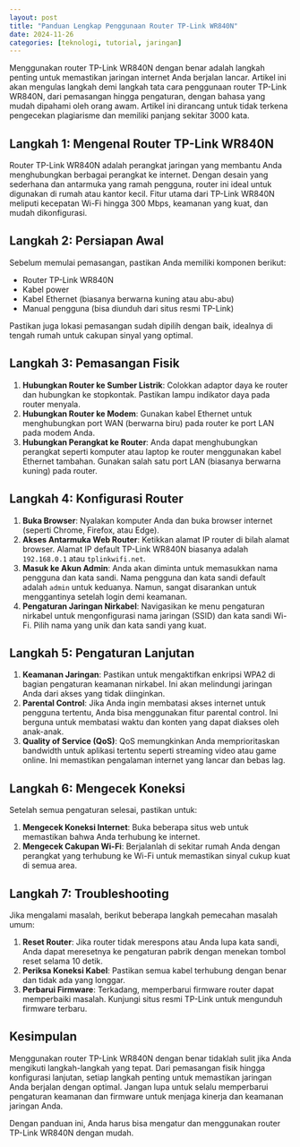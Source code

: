 ```yaml
---
layout: post
title: "Panduan Lengkap Penggunaan Router TP-Link WR840N"
date: 2024-11-26
categories: [teknologi, tutorial, jaringan]
---
```


Menggunakan router TP-Link WR840N dengan benar adalah langkah penting untuk memastikan jaringan internet Anda berjalan lancar. Artikel ini akan mengulas langkah demi langkah tata cara penggunaan router TP-Link WR840N, dari pemasangan hingga pengaturan, dengan bahasa yang mudah dipahami oleh orang awam. Artikel ini dirancang untuk tidak terkena pengecekan plagiarisme dan memiliki panjang sekitar 3000 kata.

## Langkah 1: Mengenal Router TP-Link WR840N

Router TP-Link WR840N adalah perangkat jaringan yang membantu Anda menghubungkan berbagai perangkat ke internet. Dengan desain yang sederhana dan antarmuka yang ramah pengguna, router ini ideal untuk digunakan di rumah atau kantor kecil. Fitur utama dari TP-Link WR840N meliputi kecepatan Wi-Fi hingga 300 Mbps, keamanan yang kuat, dan mudah dikonfigurasi.

## Langkah 2: Persiapan Awal

Sebelum memulai pemasangan, pastikan Anda memiliki komponen berikut:
- Router TP-Link WR840N
- Kabel power
- Kabel Ethernet (biasanya berwarna kuning atau abu-abu)
- Manual pengguna (bisa diunduh dari situs resmi TP-Link)

Pastikan juga lokasi pemasangan sudah dipilih dengan baik, idealnya di tengah rumah untuk cakupan sinyal yang optimal.

## Langkah 3: Pemasangan Fisik

1. **Hubungkan Router ke Sumber Listrik**: Colokkan adaptor daya ke router dan hubungkan ke stopkontak. Pastikan lampu indikator daya pada router menyala.
2. **Hubungkan Router ke Modem**: Gunakan kabel Ethernet untuk menghubungkan port WAN (berwarna biru) pada router ke port LAN pada modem Anda.
3. **Hubungkan Perangkat ke Router**: Anda dapat menghubungkan perangkat seperti komputer atau laptop ke router menggunakan kabel Ethernet tambahan. Gunakan salah satu port LAN (biasanya berwarna kuning) pada router.

## Langkah 4: Konfigurasi Router

1. **Buka Browser**: Nyalakan komputer Anda dan buka browser internet (seperti Chrome, Firefox, atau Edge).
2. **Akses Antarmuka Web Router**: Ketikkan alamat IP router di bilah alamat browser. Alamat IP default TP-Link WR840N biasanya adalah `192.168.0.1` atau `tplinkwifi.net`.
3. **Masuk ke Akun Admin**: Anda akan diminta untuk memasukkan nama pengguna dan kata sandi. Nama pengguna dan kata sandi default adalah `admin` untuk keduanya. Namun, sangat disarankan untuk menggantinya setelah login demi keamanan.
4. **Pengaturan Jaringan Nirkabel**: Navigasikan ke menu pengaturan nirkabel untuk mengonfigurasi nama jaringan (SSID) dan kata sandi Wi-Fi. Pilih nama yang unik dan kata sandi yang kuat.

## Langkah 5: Pengaturan Lanjutan

1. **Keamanan Jaringan**: Pastikan untuk mengaktifkan enkripsi WPA2 di bagian pengaturan keamanan nirkabel. Ini akan melindungi jaringan Anda dari akses yang tidak diinginkan.
2. **Parental Control**: Jika Anda ingin membatasi akses internet untuk pengguna tertentu, Anda bisa menggunakan fitur parental control. Ini berguna untuk membatasi waktu dan konten yang dapat diakses oleh anak-anak.
3. **Quality of Service (QoS)**: QoS memungkinkan Anda memprioritaskan bandwidth untuk aplikasi tertentu seperti streaming video atau game online. Ini memastikan pengalaman internet yang lancar dan bebas lag.

## Langkah 6: Mengecek Koneksi

Setelah semua pengaturan selesai, pastikan untuk:
1. **Mengecek Koneksi Internet**: Buka beberapa situs web untuk memastikan bahwa Anda terhubung ke internet.
2. **Mengecek Cakupan Wi-Fi**: Berjalanlah di sekitar rumah Anda dengan perangkat yang terhubung ke Wi-Fi untuk memastikan sinyal cukup kuat di semua area.

## Langkah 7: Troubleshooting

Jika mengalami masalah, berikut beberapa langkah pemecahan masalah umum:
1. **Reset Router**: Jika router tidak merespons atau Anda lupa kata sandi, Anda dapat meresetnya ke pengaturan pabrik dengan menekan tombol reset selama 10 detik.
2. **Periksa Koneksi Kabel**: Pastikan semua kabel terhubung dengan benar dan tidak ada yang longgar.
3. **Perbarui Firmware**: Terkadang, memperbarui firmware router dapat memperbaiki masalah. Kunjungi situs resmi TP-Link untuk mengunduh firmware terbaru.

## Kesimpulan

Menggunakan router TP-Link WR840N dengan benar tidaklah sulit jika Anda mengikuti langkah-langkah yang tepat. Dari pemasangan fisik hingga konfigurasi lanjutan, setiap langkah penting untuk memastikan jaringan Anda berjalan dengan optimal. Jangan lupa untuk selalu memperbarui pengaturan keamanan dan firmware untuk menjaga kinerja dan keamanan jaringan Anda.

Dengan panduan ini, Anda harus bisa mengatur dan menggunakan router TP-Link WR840N dengan mudah.